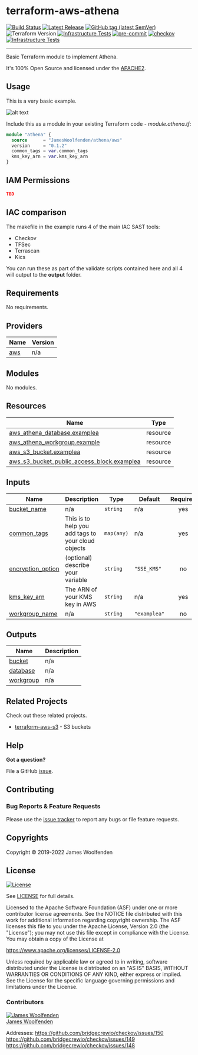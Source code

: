 # terraform-aws-athena

[![Build Status](https://github.com/JamesWoolfenden/terraform-aws-athena/workflows/Verify%20and%20Bump/badge.svg?branch=master)](https://github.com/JamesWoolfenden/terraform-aws-athena)
[![Latest Release](https://img.shields.io/github/release/JamesWoolfenden/terraform-aws-athena.svg)](https://github.com/JamesWoolfenden/terraform-aws-athena/releases/latest)
[![GitHub tag (latest SemVer)](https://img.shields.io/github/tag/JamesWoolfenden/terraform-aws-athena.svg?label=latest)](https://github.com/JamesWoolfenden/terraform-aws-athena/releases/latest)
![Terraform Version](https://img.shields.io/badge/tf-%3E%3D0.14.0-blue.svg)
[![Infrastructure Tests](https://www.bridgecrew.cloud/badges/github/JamesWoolfenden/terraform-aws-athena/cis_aws)](https://www.bridgecrew.cloud/link/badge?vcs=github&fullRepo=JamesWoolfenden%2Fterraform-aws-athena&benchmark=CIS+AWS+V1.2)
[![pre-commit](https://img.shields.io/badge/pre--commit-enabled-brightgreen?logo=pre-commit&logoColor=white)](https://github.com/pre-commit/pre-commit)
[![checkov](https://img.shields.io/badge/checkov-verified-brightgreen)](https://www.checkov.io/)
[![Infrastructure Tests](https://www.bridgecrew.cloud/badges/github/jameswoolfenden/terraform-aws-athena/general)](https://www.bridgecrew.cloud/link/badge?vcs=github&fullRepo=JamesWoolfenden%2Fterraform-aws-athena&benchmark=INFRASTRUCTURE+SECURITY)

---

Basic Terraform module to implement Athena.

It's 100% Open Source and licensed under the [APACHE2](LICENSE).

## Usage

This is a very basic example.

![alt text](./diagram/athena.png)

Include this as a module in your existing Terraform code - _module.athena.tf_:

```terraform
module "athena" {
  source      = "JamesWoolfenden/athena/aws"
  version     = "0.1.2"
  common_tags = var.common_tags
  kms_key_arn = var.kms_key_arn
}
```

## IAM Permissions

```json
TBD
```

## IAC comparison

The makefile in the example runs 4 of the main IAC SAST tools:

- Checkov
- TFSec
- Terrascan
- Kics

You can run these as part of the validate scripts contained here and all 4 will output to the **output** folder.

<!-- BEGINNING OF PRE-COMMIT-TERRAFORM DOCS HOOK -->

## Requirements

No requirements.

## Providers

| Name                                             | Version |
| ------------------------------------------------ | ------- |
| <a name="provider_aws"></a> [aws](#provider_aws) | n/a     |

## Modules

No modules.

## Resources

| Name                                                                                                                                                    | Type     |
| ------------------------------------------------------------------------------------------------------------------------------------------------------- | -------- |
| [aws_athena_database.examplea](https://registry.terraform.io/providers/hashicorp/aws/latest/docs/resources/athena_database)                             | resource |
| [aws_athena_workgroup.example](https://registry.terraform.io/providers/hashicorp/aws/latest/docs/resources/athena_workgroup)                            | resource |
| [aws_s3_bucket.examplea](https://registry.terraform.io/providers/hashicorp/aws/latest/docs/resources/s3_bucket)                                         | resource |
| [aws_s3_bucket_public_access_block.examplea](https://registry.terraform.io/providers/hashicorp/aws/latest/docs/resources/s3_bucket_public_access_block) | resource |

## Inputs

| Name                                                                                 | Description                                        | Type       | Default      | Required |
| ------------------------------------------------------------------------------------ | -------------------------------------------------- | ---------- | ------------ | :------: |
| <a name="input_bucket_name"></a> [bucket_name](#input_bucket_name)                   | n/a                                                | `string`   | n/a          |   yes    |
| <a name="input_common_tags"></a> [common_tags](#input_common_tags)                   | This is to help you add tags to your cloud objects | `map(any)` | n/a          |   yes    |
| <a name="input_encryption_option"></a> [encryption_option](#input_encryption_option) | (optional) describe your variable                  | `string`   | `"SSE_KMS"`  |    no    |
| <a name="input_kms_key_arn"></a> [kms_key_arn](#input_kms_key_arn)                   | The ARN of your KMS key in AWS                     | `string`   | n/a          |   yes    |
| <a name="input_workgroup_name"></a> [workgroup_name](#input_workgroup_name)          | n/a                                                | `string`   | `"examplea"` |    no    |

## Outputs

| Name                                                           | Description |
| -------------------------------------------------------------- | ----------- |
| <a name="output_bucket"></a> [bucket](#output_bucket)          | n/a         |
| <a name="output_database"></a> [database](#output_database)    | n/a         |
| <a name="output_workgroup"></a> [workgroup](#output_workgroup) | n/a         |

<!-- END OF PRE-COMMIT-TERRAFORM DOCS HOOK -->

## Related Projects

Check out these related projects.

- [terraform-aws-s3](https://github.com/jameswoolfenden/terraform-aws-s3) - S3 buckets

## Help

**Got a question?**

File a GitHub [issue](https://github.com/JamesWoolfenden/terraform-aws-athena/issues).

## Contributing

### Bug Reports & Feature Requests

Please use the [issue tracker](https://github.com/JamesWoolfenden/terraform-aws-athena/issues) to report any bugs or file feature requests.

## Copyrights

Copyright © 2019-2022 James Woolfenden

## License

[![License](https://img.shields.io/badge/License-Apache%202.0-blue.svg)](https://opensource.org/licenses/Apache-2.0)

See [LICENSE](LICENSE) for full details.

Licensed to the Apache Software Foundation (ASF) under one
or more contributor license agreements. See the NOTICE file
distributed with this work for additional information
regarding copyright ownership. The ASF licenses this file
to you under the Apache License, Version 2.0 (the
"License"); you may not use this file except in compliance
with the License. You may obtain a copy of the License at

<https://www.apache.org/licenses/LICENSE-2.0>

Unless required by applicable law or agreed to in writing,
software distributed under the License is distributed on an
"AS IS" BASIS, WITHOUT WARRANTIES OR CONDITIONS OF ANY
KIND, either express or implied. See the License for the
specific language governing permissions and limitations
under the License.

### Contributors

[![James Woolfenden][jameswoolfenden_avatar]][jameswoolfenden_homepage]<br/>[James Woolfenden][jameswoolfenden_homepage]

[jameswoolfenden_homepage]: https://github.com/jameswoolfenden
[jameswoolfenden_avatar]: https://github.com/jameswoolfenden.png?size=150
[github]: https://github.com/jameswoolfenden
[linkedin]: https://www.linkedin.com/in/jameswoolfenden/
[twitter]: https://twitter.com/JimWoolfenden
[share_twitter]: https://twitter.com/intent/tweet/?text=terraform-aws-athena&url=https://github.com/JamesWoolfenden/terraform-aws-athena
[share_linkedin]: https://www.linkedin.com/shareArticle?mini=true&title=terraform-aws-athena&url=https://github.com/JamesWoolfenden/terraform-aws-athena
[share_reddit]: https://reddit.com/submit/?url=https://github.com/JamesWoolfenden/terraform-aws-athena
[share_facebook]: https://facebook.com/sharer/sharer.php?u=https://github.com/JamesWoolfenden/terraform-aws-athena
[share_email]: mailto:?subject=terraform-aws-athena&body=https://github.com/JamesWoolfenden/terraform-aws-athena

Addresses:
<https://github.com/bridgecrewio/checkov/issues/150>
<https://github.com/bridgecrewio/checkov/issues/149>
<https://github.com/bridgecrewio/checkov/issues/148>
